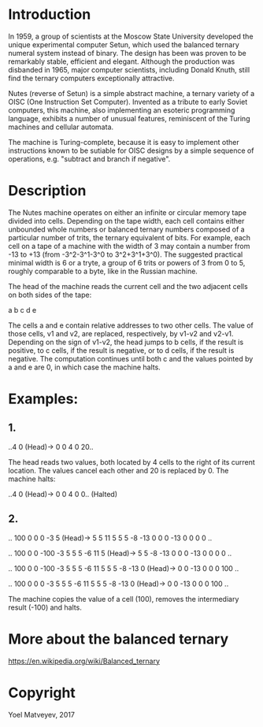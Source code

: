 # Introduction

In 1959, a group of scientists at the Moscow State University developed the unique experimental computer Setun, which used the balanced ternary numeral system instead of binary. The design has been was proven to be remarkably stable, efficient and elegant. Although the production was disbanded in 1965, major computer scientists, including Donald Knuth, still find the ternary computers exceptionally attractive.

Nutes (reverse of Setun) is a simple abstract machine, a ternary variety of a OISC (One Instruction Set Computer). Invented as a tribute to early Soviet computers,  this machine, also implementing an esoteric programming language, exhibits a number of unusual features, reminiscent of the Turing machines and cellular automata.

The machine is Turing-complete, because it is easy to implement other instructions known to be sutiable for OISC designs by a simple sequence of operations, e.g. "subtract and branch if negative".

# Description

The Nutes machine operates on either an infinite or circular memory tape divided into cells. Depending on the tape width, each cell contains either unbounded whole numbers or balanced ternary numbers composed of a particular number of trits, the ternary equivalent of bits. For example, each cell on a tape of a machine with the width of 3 may contain a number from -13 to +13 (from -3^2-3^1-3^0 to 3^2+3^1+3^0). The suggested practical minimal width is 6 or a tryte, a group of 6 trits or powers of 3 from 0 to 5, roughly comparable to a byte, like in the Russian machine.

The head of the machine reads the current cell and the two adjacent cells on both sides of the tape:

a b c d e

The cells a and e contain relative addresses to two other cells. The value of those cells, v1 and v2, are replaced, respectively, by v1-v2 and v2-v1. Depending on the sign of v1-v2, the head jumps to b cells, if the result is positive, to c cells, if the result is negative, or to d cells, if the result is negative. The computation continues until both c and the values pointed by a and e are 0, in which case the machine halts.

# Examples:

## 1. 

..4 0 (Head)-> 0 0 4 0 20..

The head reads two values, both located by 4 cells to the right of its current location. The values cancel each other and 20 is replaced by 0. The machine halts:

..4 0 (Head)-> 0 0 4 0 0.. (Halted)

## 2.

.. 100 0 0 0 -3 5 (Head)-> 5 5 11 5 5 5 -8 -13 0 0 0 -13 0 0 0 0 ..

.. 100 0 0 -100 -3 5 5 5 -6 11 5 (Head)-> 5 5 -8 -13 0 0 0 -13 0 0 0 0 ..

.. 100 0 0 -100 -3 5 5 5 -6 11 5 5 5 -8 -13 0 (Head)-> 0 0 -13 0 0 0 100 ..

.. 100 0 0 0 -3 5 5 5 -6 11 5 5 5 -8 -13 0 (Head)-> 0 0 -13 0 0 0 100 ..

The machine copies the value of a cell (100), removes the intermediary result (-100) and halts.

# More about the balanced ternary

https://en.wikipedia.org/wiki/Balanced_ternary

# Copyright

Yoel Matveyev, 2017
